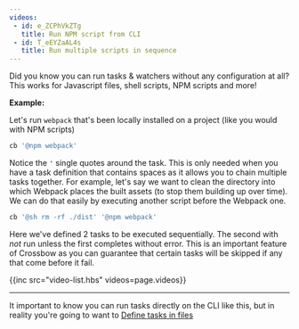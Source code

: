 ```yaml
---
videos: 
 - id: e_ZCPhVkZTg
   title: Run NPM script from CLI
 - id: T_eEYZaAL4s
   title: Run multiple scripts in sequence
---
```

Did you know you can run tasks & watchers without any configuration at all?
This works for Javascript files, shell scripts, NPM scripts and more!

**Example:**

Let's run  `webpack` that's been locally installed on a project (like
you would with NPM scripts)

```bash
cb '@npm webpack'
```

Notice the `'` single quotes around the task. This is only needed
when you have a task definition that contains spaces 
as it allows you to chain multiple tasks together. For example,
let's say we want to clean the directory into which Webpack places
the built assets (to stop them building up over time). We can do
that easily by executing another script before the Webpack one.

```bash
cb '@sh rm -rf ./dist' '@npm webpack'
```

Here we've defined 2 tasks to be executed sequentially. The second with *not* run 
unless the first completes without error. This is an important feature of Crossbow as 
you can guarantee that certain tasks will be skipped if any that come before it fail.


{{inc src="video-list.hbs" videos=page.videos}}

---

It important to know you can run tasks directly on the CLI like this, 
but in reality you're going to want to [Define tasks in files](/docs/define-tasks-in-files)
